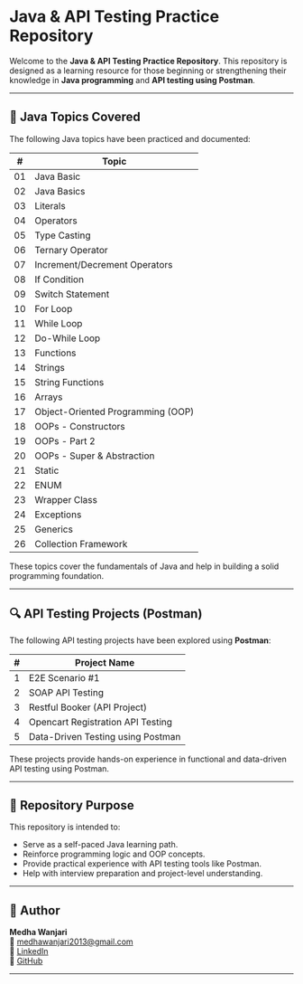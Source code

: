 # Java & API Testing Practice Repository

Welcome to the **Java & API Testing Practice Repository**. This repository is designed as a learning resource for those beginning or strengthening their knowledge in **Java programming** and **API testing using Postman**.

---

## 📌 Java Topics Covered

The following Java topics have been practiced and documented:

| #   | Topic                                 |
|-----|---------------------------------------|
| 01  | Java Basic                            |
| 02  | Java Basics                           |
| 03  | Literals                              |
| 04  | Operators                             |
| 05  | Type Casting                          |
| 06  | Ternary Operator                      |
| 07  | Increment/Decrement Operators         |
| 08  | If Condition                          |
| 09  | Switch Statement                      |
| 10  | For Loop                              |
| 11  | While Loop                            |
| 12  | Do-While Loop                         |
| 13  | Functions                             |
| 14  | Strings                               |
| 15  | String Functions                      |
| 16  | Arrays                                |
| 17  | Object-Oriented Programming (OOP)     |
| 18  | OOPs - Constructors                   |
| 19  | OOPs - Part 2                         |
| 20  | OOPs - Super & Abstraction            |
| 21  | Static                                |
| 22  | ENUM                                  |
| 23  | Wrapper Class                         |
| 24  | Exceptions                            |
| 25  | Generics                              |
| 26  | Collection Framework                  |

These topics cover the fundamentals of Java and help in building a solid programming foundation.

---

## 🔍 API Testing Projects (Postman)

The following API testing projects have been explored using **Postman**:

| #   | Project Name                             |
|-----|------------------------------------------|
| 1   | E2E Scenario #1                          |
| 2   | SOAP API Testing                         |
| 3   | Restful Booker (API Project)            |
| 4   | Opencart Registration API Testing        |
| 5   | Data-Driven Testing using Postman        |

These projects provide hands-on experience in functional and data-driven API testing using Postman.

---

## 📁 Repository Purpose

This repository is intended to:

- Serve as a self-paced Java learning path.
- Reinforce programming logic and OOP concepts.
- Provide practical experience with API testing tools like Postman.
- Help with interview preparation and project-level understanding.

---

## 🧠 Author

**Medha Wanjari**  
📧 medhawanjari2013@gmail.com  
🔗 [LinkedIn](https://www.linkedin.com)  
🔗 [GitHub](https://github.com)

---



